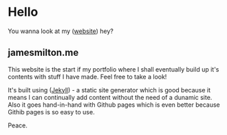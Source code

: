 

# Hello

You wanna look at my ([website](http://jamesmilton.me)) hey? 

## jamesmilton.me

This website is the start if my portfolio where I shall eventually build up it's contents with stuff I have made. Feel free to take a look!

It's built using ([Jekyll](https://jekyllrb.com)) - a static site generator which is good because it means I can continually add content without the need of a dunamic site. Also it goes hand-in-hand with Github pages which is even better because Githib pages is so easy to use.

Peace.
